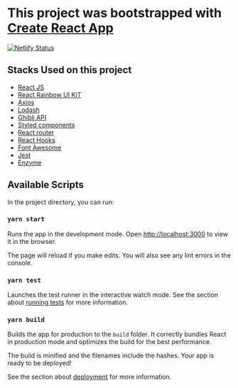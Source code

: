 # This project was bootstrapped with [Create React App](https://github.com/facebook/create-react-app)

[![Netlify Status](https://api.netlify.com/api/v1/badges/3455444b-cac5-46d8-8927-c73d29afdb15/deploy-status)](https://app.netlify.com/sites/nyarticles-jauhari/deploys)

## Stacks Used on this project

- [React JS](https://reactjs.org/)
- [React Rainbow UI KIT](https://react-rainbow.io/)
- [Axios](https://github.com/axios/axios)
- [Lodash](https://lodash.com/)
- [Ghibli API](https://ghibliapi.herokuapp.com/#tag/People)
- [Styled components](https://styled-components.com/)
- [React router](https://reactrouter.com/)
- [React Hooks](https://reactjs.org/docs/hooks-overview.html)
- [Font Awesome](https://fontawesome.org)
- [Jest](https://jestjs.io/)
- [Enzyme](https://enzymejs.github.io/enzyme/)

## Available Scripts

In the project directory, you can run:

### `yarn start`

Runs the app in the development mode.
Open [http://localhost:3000](http://localhost:3000) to view it in the browser.

The page will reload if you make edits.
You will also see any lint errors in the console.

### `yarn test`

Launches the test runner in the interactive watch mode.
See the section about [running tests](https://facebook.github.io/create-react-app/docs/running-tests) for more information.

### `yarn build`

Builds the app for production to the `build` folder.
It correctly bundles React in production mode and optimizes the build for the best performance.

The build is minified and the filenames include the hashes.
Your app is ready to be deployed!

See the section about [deployment](https://facebook.github.io/create-react-app/docs/deployment) for more information.
